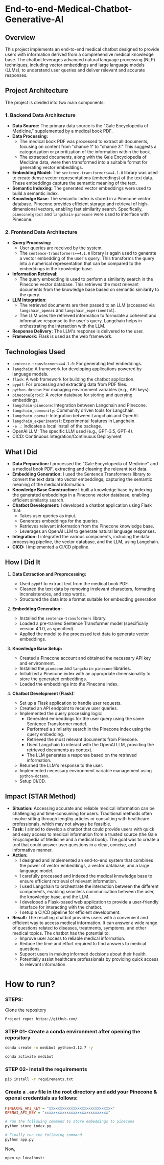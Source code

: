 # End-to-end-Medical-Chatbot-Generative-AI

## Overview

This project implements an end-to-end medical chatbot designed to provide users with information derived from a comprehensive medical knowledge base. The chatbot leverages advanced natural language processing (NLP) techniques, including vector embeddings and large language models (LLMs), to understand user queries and deliver relevant and accurate responses.

## Project Architecture

The project is divided into two main components:

### 1.  Backend Data Architecture

* **Data Source:** The primary data source is the "Gale Encyclopedia of Medicine," supplemented by a medical book PDF.
* **Data Processing:**
    * The medical book PDF was processed to extract all documents, focusing on content from "chance 1" to "chance 3." This suggests a categorization or prioritization of the information within the book.
    * The extracted documents, along with the Gale Encyclopedia of Medicine data, were then transformed into a suitable format for generating vector embeddings.
* **Embedding Model:** The `sentence-transformers==4.1.0` library was used to create dense vector representations (embeddings) of the text data. These embeddings capture the semantic meaning of the text.
* **Semantic Indexing:** The generated vector embeddings were used to build a semantic index.
* **Knowledge Base:** The semantic index is stored in a Pinecone vector database. Pinecone provides efficient storage and retrieval of high-dimensional vectors, enabling fast similarity search. Specifically, `pinecone[grpc]` and `langchain-pinecone` were used to interface with Pinecone.

### 2.  Frontend Data Architecture

* **Query Processing:**
    * User queries are received by the system.
    * The `sentence-transformers==4.1.0` library is again used to generate a vector embedding of the user's query. This transforms the query into a numerical representation that can be compared to the embeddings in the knowledge base.
* **Information Retrieval:**
    * The query embedding is used to perform a similarity search in the Pinecone vector database. This retrieves the most relevant documents from the knowledge base based on semantic similarity to the query.
* **LLM Integration:**
    * The retrieved documents are then passed to an LLM (accessed via `langchain_openai` and `langchain_experimental`).
    * The LLM uses the retrieved information to formulate a coherent and informative response to the user's query. Langchain helps in orchestrating the interaction with the LLM.
* **Response Delivery:** The LLM's response is delivered to the user.
* **Framework:** Flask is used as the web framework.

## Technologies Used

* `sentence-transformers==4.1.0`: For generating text embeddings.
* `langchain`: A framework for developing applications powered by language models.
* `flask`: A web framework for building the chatbot application.
* `pypdf`: For processing and extracting data from PDF files.
* `python-dotenv`: For managing environment variables (e.g., API keys).
* `pinecone[grpc]`: A vector database for storing and querying embeddings.
* `langchain-pinecone`: Integration between Langchain and Pinecone.
* `langchain_community`: Community driven tools for Langchain
* `langchain_openai`: Integration between Langchain and OpenAI.
* `langchain_experimental`: Experimental features in Langchain.
* `-e .`: Indicates a local install of the package.
* OpenAI LLM: The specific LLM used (e.g., GPT-3.5, GPT-4).
* CICD: Continuous Integration/Continuous Deployment

## What I Did

* **Data Preparation:** I processed the "Gale Encyclopedia of Medicine" and a medical book PDF, extracting and cleaning the relevant text data.
* **Embedding Generation:** I used the Sentence Transformers library to convert the text data into vector embeddings, capturing the semantic meaning of the medical information.
* **Knowledge Base Construction:** I built a knowledge base by indexing the generated embeddings in a Pinecone vector database, enabling efficient similarity search.
* **Chatbot Development:** I developed a chatbot application using Flask that:
    * Takes user queries as input.
    * Generates embeddings for the queries.
    * Retrieves relevant information from the Pinecone knowledge base.
    * Leverages an OpenAI LLM to generate natural language responses.
* **Integration:** I integrated the various components, including the data processing pipeline, the vector database, and the LLM, using Langchain.
* **CICD:** I implemented a CI/CD pipeline.

## How I Did It

1.  **Data Extraction and Preprocessing:**
    * Used `pypdf` to extract text from the medical book PDF.
    * Cleaned the text data by removing irrelevant characters, formatting inconsistencies, and stop words.
    * Structured the data into a format suitable for embedding generation.

2.  **Embedding Generation:**
    * Installed the `sentence-transformers` library.
    * Loaded a pre-trained Sentence Transformer model (specifically version 4.1.0, as specified).
    * Applied the model to the processed text data to generate vector embeddings.

3.  **Knowledge Base Setup:**
    * Created a Pinecone account and obtained the necessary API key and environment.
    * Installed the `pinecone` and `langchain-pinecone` libraries.
    * Initialized a Pinecone index with an appropriate dimensionality to store the generated embeddings.
    * Loaded the embeddings into the Pinecone index.

4.  **Chatbot Development (Flask):**
    * Set up a Flask application to handle user requests.
    * Created an API endpoint to receive user queries.
    * Implemented the query processing logic:
        * Generated embeddings for the user query using the same Sentence Transformer model.
        * Performed a similarity search in the Pinecone index using the query embedding.
        * Retrieved the most relevant documents from Pinecone.
        * Used Langchain to interact with the OpenAI LLM, providing the retrieved documents as context.
        * The LLM generates a response based on the retrieved information.
    * Returned the LLM's response to the user.
    * Implemented necessary environment variable management using `python-dotenv`.
    * Setup CI/CD.

## Impact (STAR Method)

* **Situation:** Accessing accurate and reliable medical information can be challenging and time-consuming for users. Traditional methods often involve sifting through lengthy articles or consulting with healthcare professionals, which may not always be feasible.
* **Task:** I aimed to develop a chatbot that could provide users with quick and easy access to medical information from a trusted source (the Gale Encyclopedia of Medicine and a medical book). The goal was to create a tool that could answer user questions in a clear, concise, and informative manner.
* **Action:**
    * I designed and implemented an end-to-end system that combines the power of vector embeddings, a vector database, and a large language model.
    * I carefully processed and indexed the medical knowledge base to ensure efficient retrieval of relevant information.
    * I used Langchain to orchestrate the interaction between the different components, enabling seamless communication between the user, the knowledge base, and the LLM.
    * I developed a Flask-based web application to provide a user-friendly interface for interacting with the chatbot.
    * I setup a CI/CD pipeline for efficient development.
* **Result:** The resulting chatbot provides users with a convenient and efficient way to access medical information. It can answer a wide range of questions related to diseases, treatments, symptoms, and other medical topics. The chatbot has the potential to:
    * Improve user access to reliable medical information.
    * Reduce the time and effort required to find answers to medical questions.
    * Support users in making informed decisions about their health.
    * Potentially assist healthcare professionals by providing quick access to relevant information.




# How to run?
### STEPS:

Clone the repository

```bash
Project repo: https://github.com/
```
### STEP 01- Create a conda environment after opening the repository

```bash
conda create -n medibot python=3.12.7 -y
```

```bash
conda activate medibot
```


### STEP 02- install the requirements
```bash
pip install -r requirements.txt
```


### Create a `.env` file in the root directory and add your Pinecone & openai credentials as follows:

```ini
PINECONE_API_KEY = "xxxxxxxxxxxxxxxxxxxxxxxxxxxxx"
OPENAI_API_KEY = "xxxxxxxxxxxxxxxxxxxxxxxxxxxxx"
```


```bash
# run the following command to store embeddings to pinecone
python store_index.py
```

```bash
# Finally run the following command
python app.py
```

Now,
```bash
open up localhost:
```
